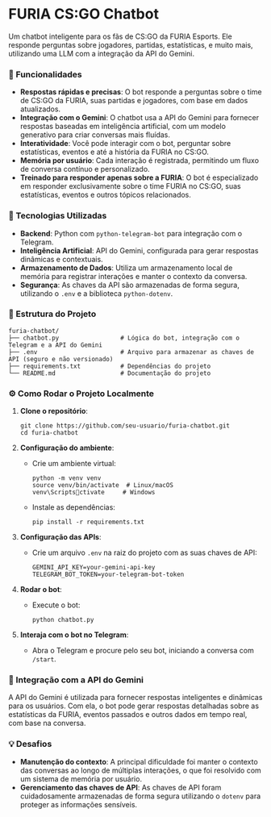 
# FURIA CS:GO Chatbot

Um chatbot inteligente para os fãs de CS:GO da FURIA Esports. Ele responde perguntas sobre jogadores, partidas, estatísticas, e muito mais, utilizando uma LLM com a integração da API do Gemini.

### 🚀 Funcionalidades
- **Respostas rápidas e precisas**: O bot responde a perguntas sobre o time de CS:GO da FURIA, suas partidas e jogadores, com base em dados atualizados.
- **Integração com o Gemini**: O chatbot usa a API do Gemini para fornecer respostas baseadas em inteligência artificial, com um modelo generativo para criar conversas mais fluídas.
- **Interatividade**: Você pode interagir com o bot, perguntar sobre estatísticas, eventos e até a história da FURIA no CS:GO.
- **Memória por usuário**: Cada interação é registrada, permitindo um fluxo de conversa contínuo e personalizado.
- **Treinado para responder apenas sobre a FURIA**: O bot é especializado em responder exclusivamente sobre o time FURIA no CS:GO, suas estatísticas, eventos e outros tópicos relacionados.

### 🧠 Tecnologias Utilizadas
- **Backend**: Python com `python-telegram-bot` para integração com o Telegram.
- **Inteligência Artificial**: API do Gemini, configurada para gerar respostas dinâmicas e contextuais.
- **Armazenamento de Dados**: Utiliza um armazenamento local de memória para registrar interações e manter o contexto da conversa.
- **Segurança**: As chaves da API são armazenadas de forma segura, utilizando o `.env` e a biblioteca `python-dotenv`.

### 📁 Estrutura do Projeto
```
furia-chatbot/
├── chatbot.py                 # Lógica do bot, integração com o Telegram e a API do Gemini
├── .env                       # Arquivo para armazenar as chaves de API (seguro e não versionado)
├── requirements.txt           # Dependências do projeto
└── README.md                  # Documentação do projeto
```

### ⚙️ Como Rodar o Projeto Localmente

1. **Clone o repositório**:
   ```
   git clone https://github.com/seu-usuario/furia-chatbot.git
   cd furia-chatbot
   ```

2. **Configuração do ambiente**:
   - Crie um ambiente virtual:
     ```
     python -m venv venv
     source venv/bin/activate  # Linux/macOS
     venv\Scriptsctivate     # Windows
     ```

   - Instale as dependências:
     ```
     pip install -r requirements.txt
     ```

3. **Configuração das APIs**:
   - Crie um arquivo `.env` na raiz do projeto com as suas chaves de API:
     ```
     GEMINI_API_KEY=your-gemini-api-key
     TELEGRAM_BOT_TOKEN=your-telegram-bot-token
     ```

4. **Rodar o bot**:
   - Execute o bot:
     ```
     python chatbot.py
     ```

5. **Interaja com o bot no Telegram**:
   - Abra o Telegram e procure pelo seu bot, iniciando a conversa com `/start`.

### 🧩 Integração com a API do Gemini
A API do Gemini é utilizada para fornecer respostas inteligentes e dinâmicas para os usuários. Com ela, o bot pode gerar respostas detalhadas sobre as estatísticas da FURIA, eventos passados e outros dados em tempo real, com base na conversa.

### 💡 Desafios
- **Manutenção do contexto**: A principal dificuldade foi manter o contexto das conversas ao longo de múltiplas interações, o que foi resolvido com um sistema de memória por usuário.
- **Gerenciamento das chaves de API**: As chaves de API foram cuidadosamente armazenadas de forma segura utilizando o `dotenv` para proteger as informações sensíveis.
